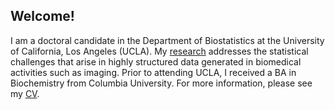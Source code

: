 ## Welcome!

I am a doctoral candidate in the Department of Biostatistics at the University of California, Los Angeles (UCLA). My [research](research.md) addresses the statistical challenges that arise in highly structured data generated in biomedical activities such as imaging. Prior to attending UCLA, I received a BA in Biochemistry from Columbia University. For more information, please see my [CV](Aaron_Scheffler_CV.pdf).

